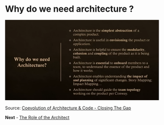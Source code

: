 # Why do we need architecture ?

![Why do we need architecture](../images/why_do_we_need_architecture.png)

Source: [Coevolution of Architecture & Code - Closing The Gap](https://www.youtube.com/watch?v=slGZMTFPElo)

**Next** - [The Role of the Architect](./the_role_of_an_architect.md)
